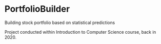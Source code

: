 # PortfolioBuilder
Building stock portfolio based on statistical predictions

Project conducted within Introduction to Computer Science course, back in 2020.
